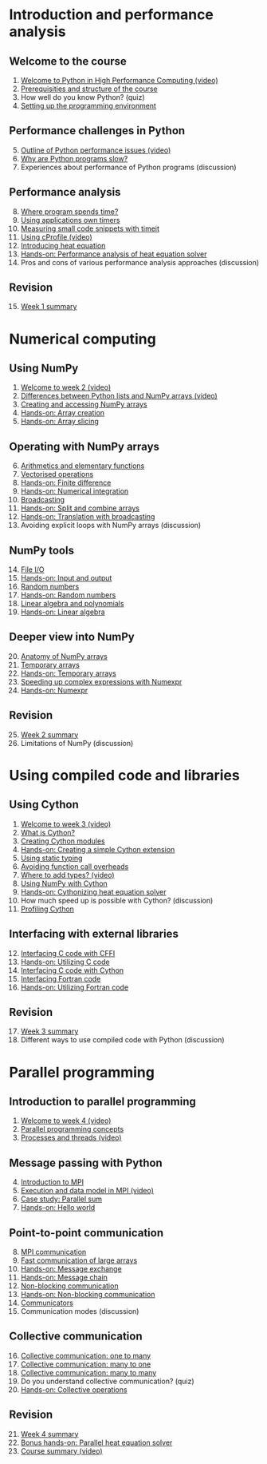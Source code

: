 # Introduction and performance analysis

## Welcome to the course

1. [Welcome to Python in High Performance Computing (video)](https://video.csc.fi/media/t/0_elbgtamh)
2. [Prerequisities and structure of the course](python-and-performance/prerequisities.md)
3. How well do you know Python? (quiz)
4. [Setting up the programming environment](python-and-performance/setting-environment.md)

## Performance challenges in Python

5. [Outline of Python performance issues (video)](https://video.csc.fi/media/t/0_s9lahndi)
6. [Why are Python programs slow?](python-and-performance/performance-bottlenecks.md)
7. Experiences about performance of Python programs (discussion)

## Performance analysis

8. [Where program spends time?](python-and-performance/performance-analysis.md)
9. [Using applications own timers](python-and-performance/using-own-timers.md)
10. [Measuring small code snippets with timeit](python-and-performance/using-timeit.md)
11. [Using cProfile (video)](https://video.csc.fi/media/t/0_yevcle07)
12. [Introducing heat equation](python-and-performance/heat-equation.md)
13. [Hands-on: Performance analysis of heat equation solver](../../performance/cprofile/)
14. Pros and cons of various performance analysis approaches (discussion)

## Revision

15. [Week 1 summary](python-and-performance/summary.md)


# Numerical computing

## Using NumPy

1. [Welcome to week 2 (video)](https://video.csc.fi/media/t/0_gzg3gomf)
2. [Differences between Python lists and NumPy arrays (video)](https://video.csc.fi/media/t/0_ftg323rh)
3. [Creating and accessing NumPy arrays](numerical-computing/creating-and-accessing.md)
4. [Hands-on: Array creation](../../numpy/array-creation/)
5. [Hands-on: Array slicing](../../numpy/array-slicing/)

## Operating with NumPy arrays

6. [Arithmetics and elementary functions](numerical-computing/simple-operations.md)
7. [Vectorised operations](numerical-computing/vectorised-operations.md)
8. [Hands-on: Finite difference](../../numpy/finite-difference/)
9. [Hands-on: Numerical integration](../../numpy/integration/)
10. [Broadcasting](numerical-computing/broadcasting.md)
11. [Hands-on: Split and combine arrays](../../numpy/split-combine/)
12. [Hands-on: Translation with broadcasting](../../numpy/broadcast-translation/)
13. Avoiding explicit loops with NumPy arrays (discussion)

## NumPy tools

14. [File I/O](numerical-computing/file-io.md)
15. [Hands-on: Input and output](../../numpy/input-output/)
16. [Random numbers](numerical-computing/random-numbers.md)
17. [Hands-on: Random numbers](../../numpy/random-numbers/)
18. [Linear algebra and polynomials](numerical-computing/linear-algebra.md)
19. [Hands-on: Linear algebra](../../numpy/linear-algebra/)

## Deeper view into NumPy

20. [Anatomy of NumPy arrays](numerical-computing/anatomy-of-ndarray.md)
21. [Temporary arrays](numerical-computing/temporary-arrays.md)
22. [Hands-on: Temporary arrays](../../numpy/temporary-arrays/)
23. [Speeding up complex expressions with Numexpr](numerical-computing/numexpr.md)
24. [Hands-on: Numexpr](../../numpy/numexpr/)

## Revision

25. [Week 2 summary](numerical-computing/summary.md)
26. Limitations of NumPy (discussion)


# Using compiled code and libraries

## Using Cython

1. [Welcome to week 3 (video)](https://video.csc.fi/media/t/0_5snt9bv1)
2. [What is Cython?](using-compiled-code/what-is-cython.md)
3. [Creating Cython modules](using-compiled-code/creating-cython-modules.md)
4. [Hands-on: Creating a simple Cython extension](../../cython/simple-extension/)
5. [Using static typing](using-compiled-code/using-static-typing.md)
6. [Avoiding function call overheads](using-compiled-code/avoiding-function-call-overheads.md)
7. [Where to add types? (video)](https://video.csc.fi/media/t/0_mdbo85x2)
8. [Using NumPy with Cython](using-compiled-code/numpy-and-cython.md)
9. [Hands-on: Cythonizing heat equation solver](../../cython/heat-equation/)
10. How much speed up is possible with Cython? (discussion)
11. [Profiling Cython](using-compiled-code/profiling-cython.md)

## Interfacing with external libraries

12. [Interfacing C code with CFFI](using-compiled-code/interfacing-c-with-cffi.md)
13. [Hands-on: Utilizing C code](../../interface/c/)
14. [Interfacing C code with Cython](using-compiled-code/interfacing-c-with-cython.md)
15. [Interfacing Fortran code](using-compiled-code/interfacing-fortran.md)
16. [Hands-on: Utilizing Fortran code](../../interface/fortran/)

## Revision

17. [Week 3 summary](using-compiled-code/summary.md)
18. Different ways to use compiled code with Python (discussion)


# Parallel programming

## Introduction to parallel programming

1. [Welcome to week 4 (video)](https://video.csc.fi/media/t/0_mzrawdbh)
2. [Parallel programming concepts](parallel-programming/concepts.md)
3. [Processes and threads (video)](https://video.csc.fi/media/t/0_9il37s2b)

## Message passing with Python

4. [Introduction to MPI](parallel-programming/intro-to-mpi.md)
5. [Execution and data model in MPI (video)](https://video.csc.fi/media/t/0_yn26xva0)
6. [Case study: Parallel sum](parallel-programming/parallel-sum.md)
7. [Hands-on: Hello world](../../mpi/hello-world/)

## Point-to-point communication

8. [MPI communication](parallel-programming/send-receive.md)
9. [Fast communication of large arrays](parallel-programming/send-receive-array.md)
10. [Hands-on: Message exchange](../../mpi/message-exchange/)
11. [Hands-on: Message chain](../../mpi/message-chain/)
12. [Non-blocking communication](parallel-programming/non-blocking.md)
13. [Hands-on: Non-blocking communication](../../mpi/non-blocking/)
14. [Communicators](parallel-programming/communicators.md)
15. Communication modes (discussion)

## Collective communication

16. [Collective communication: one to many](parallel-programming/collectives-1-to-n.md)
17. [Collective communication: many to one](parallel-programming/collectives-n-to-1.md)
18. [Collective communication: many to many](parallel-programming/collectives-n-to-n.md)
19. Do you understand collective communication? (quiz)
20. [Hands-on: Collective operations](../../mpi/collectives/)

## Revision

21. [Week 4 summary](parallel-programming/summary.md)
22. [Bonus hands-on: Parallel heat equation solver](../../mpi/heat-equation/)
23. [Course summary (video)](https://video.csc.fi/media/t/0_ulbifpy7)

